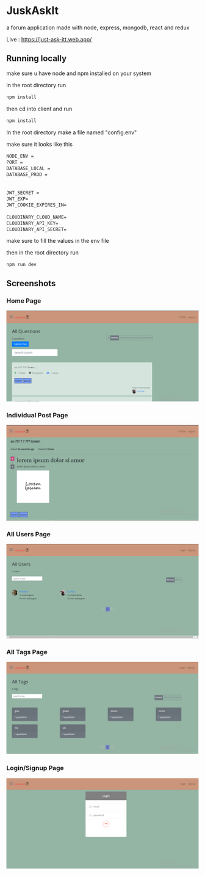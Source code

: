 # JuskAskIt

a forum application made with node, express, mongodb, react and redux

Live : https://just-ask-itt.web.app/

## Running locally

make sure u have node and npm installed on your system

in the root directory run

```bash
npm install
```

then cd into client and run

```bash
npm install
```

In the root directory make a file named "config.env"

make sure it looks like this

```env
NODE_ENV =
PORT =
DATABASE_LOCAL =
DATABASE_PROD =


JWT_SECRET =
JWT_EXP=
JWT_COOKIE_EXPIRES_IN=

CLOUDINARY_CLOUD_NAME=
CLOUDINARY_API_KEY=
CLOUDINARY_API_SECRET=
```

make sure to fill the values in the env file

then in the root directory run

```bash
npm run dev
```

## Screenshots

### Home Page

![image](https://raw.githubusercontent.com/grapeJUICE1/JustAskIt/master/screenshots/Home.png?token=GHSAT0AAAAAABZNUL2HMBINFKBS47COXTNGY2XR2TQ)

### Individual Post Page

![image](https://raw.githubusercontent.com/grapeJUICE1/JustAskIt/master/screenshots/individual%20post.png?token=GHSAT0AAAAAABZNUL2GCKHYY3TD2T766O4OY2XR3UA)

### All Users Page

![image](https://raw.githubusercontent.com/grapeJUICE1/JustAskIt/master/screenshots/all%20users%20page.png?token=GHSAT0AAAAAABZNUL2HN4YZXEI555LEHM3IY2XR53Q)

### All Tags Page

![image](https://raw.githubusercontent.com/grapeJUICE1/JustAskIt/master/screenshots/Tags%20page.png?token=GHSAT0AAAAAABZNUL2GSA4BJ6TTIZ6TCXSWY2XR6PQ)

### Login/Signup Page

![image](https://raw.githubusercontent.com/grapeJUICE1/JustAskIt/master/screenshots/login%20signup.png?token=GHSAT0AAAAAABZNUL2HWQGNS4US7H6CM7YSY2XR7MA)
